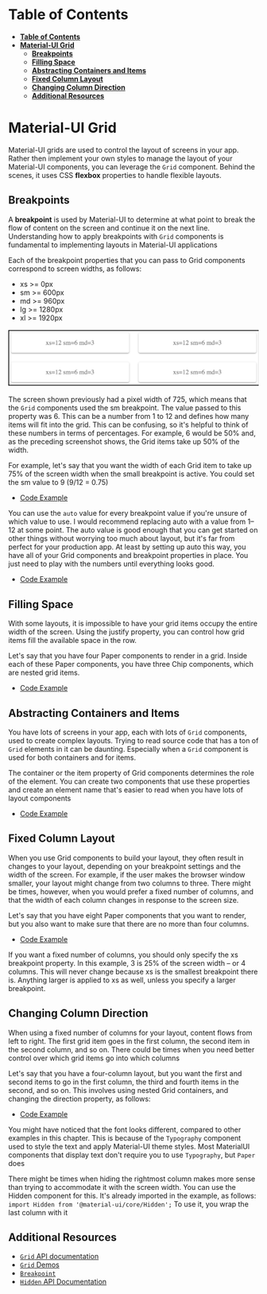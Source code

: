 
# **Table of Contents**

- [**Table of Contents**](#table-of-contents)
- [**Material-UI Grid**](#material-ui-grid)
  - [**Breakpoints**](#breakpoints)
  - [**Filling Space**](#filling-space)
  - [**Abstracting Containers and Items**](#abstracting-containers-and-items)
  - [**Fixed Column Layout**](#fixed-column-layout)
  - [**Changing Column Direction**](#changing-column-direction)
  - [**Additional Resources**](#additional-resources)

# **Material-UI Grid**

Material-UI grids are used to control the layout of screens in your app. Rather then
implement your own styles to manage the layout of your Material-UI components, you can
leverage the `Grid` component. Behind the scenes, it uses CSS **flexbox** properties to handle
flexible layouts.

## **Breakpoints**

A **breakpoint** is used by Material-UI to determine at what point to break the flow of
content on the screen and continue it on the next line. Understanding how to apply
breakpoints with `Grid` components is fundamental to implementing layouts in Material-UI
applications

Each of the breakpoint properties that you can pass to Grid components correspond to
screen widths, as follows:

- xs >= 0px
- sm >= 600px
- md >= 960px
- lg >= 1280px
- xl >= 1920px

![Grid Example](../images/grid-01.png)

The screen shown previously had a pixel width of 725, which means that the `Grid`
components used the sm breakpoint. The value passed to this property was 6. This can be a
number from 1 to 12 and defines how many items will fit into the grid. This can be
confusing, so it's helpful to think of these numbers in terms of percentages. For example, 6
would be 50% and, as the preceding screenshot shows, the Grid items take up 50% of the
width.

For example, let's say that you want the width of each Grid item to take up 75% of the
screen width when the small breakpoint is active. You could set the sm value to 9 (9/12 =
0.75)

- [Code Example](../material-ui-lesson/src/components/Grid/MUIGrid.js)

You can use the `auto` value for every breakpoint value if you're unsure of which value to
use. I would recommend replacing auto with a value from 1–12 at some point. The auto value
is good enough that you can get started on other things without worrying too much about
layout, but it's far from perfect for your production app. At least by setting up auto this
way, you have all of your Grid components and breakpoint properties in place. You just
need to play with the numbers until everything looks good.

- [Code Example](../material-ui-lesson/src/components/Grid/AutoGrid.js)

## **Filling Space**

With some layouts, it is impossible to have your grid items occupy the entire width of the
screen. Using the justify property, you can control how grid items fill the available space
in the row.

Let's say that you have four Paper components to render in a grid. Inside each of these
Paper components, you have three Chip components, which are nested grid items.

- [Code Example](../material-ui-lesson/src/components/Grid/JustifiedGrid.js)

## **Abstracting Containers and Items**

You have lots of screens in your app, each with lots of `Grid` components, used to create
complex layouts. Trying to read source code that has a ton of `Grid` elements in it can be
daunting. Especially when a `Grid` component is used for both containers and for items.

The container or the item property of Grid components determines the role of the
element. You can create two components that use these properties and create an element
name that's easier to read when you have lots of layout components

- [Code Example](../material-ui-lesson/src/components/Grid/AbstractingContainers.js)

## **Fixed Column Layout**

When you use Grid components to build your layout, they often result in changes to your
layout, depending on your breakpoint settings and the width of the screen. For example, if
the user makes the browser window smaller, your layout might change from two columns
to three. There might be times, however, when you would prefer a fixed number of
columns, and that the width of each column changes in response to the screen size.

Let's say that you have eight Paper components that you want to render, but you also want
to make sure that there are no more than four columns. 

- [Code Example](../material-ui-lesson/src/components/Grid/FixedColumnGrid.js)

If you want a fixed number of columns, you should only specify the xs breakpoint
property. In this example, 3 is 25% of the screen width – or 4 columns. This will never
change because xs is the smallest breakpoint there is. Anything larger is applied to xs as
well, unless you specify a larger breakpoint.

## **Changing Column Direction**

When using a fixed number of columns for your layout, content flows from left to right.
The first grid item goes in the first column, the second item in the second column, and so
on. There could be times when you need better control over which grid items go into which
columns

Let's say that you have a four-column layout, but you want the first and second items to go
in the first column, the third and fourth items in the second, and so on. This involves using
nested Grid containers, and changing the direction property, as follows:

- [Code Example](../material-ui-lesson/src/components/Grid/ChangingColumnDirections.js)

You might have noticed that the font looks different, compared to other
examples in this chapter. This is because of the `Typography` component
used to style the text and apply Material-UI theme styles. Most MaterialUI
components that display text don't require you to use `Typography`, but
`Paper` does

There might be times when hiding the rightmost column makes more sense than trying to
accommodate it with the screen width. You can use the Hidden component for this. It's
already imported in the example, as follows:
`import Hidden from '@material-ui/core/Hidden';`
To use it, you wrap the last column with it

## **Additional Resources**

- [`Grid` API documentation](https://material-ui.com/api/grid/)
- [`Grid` Demos](https://material-ui.com/layout/grid/)
- [`Breakpoint`](https://material-ui.com/layout/breakpoints/)
- [`Hidden` API Documentation](https://material-ui.com/api/hidden/)